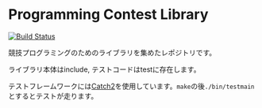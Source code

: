 Programming Contest Library
===========================

[![Build Status](https://travis-ci.org/minus9d/programming_contest_library.svg?branch=master)](https://travis-ci.org/minus9d/programming_contest_library)

競技プログラミングのためのライブラリを集めたレポジトリです。

ライブラリ本体はinclude, テストコードはtestに存在します。

テストフレームワークには[Catch2](https://github.com/catchorg/Catch2)を使用しています。`make`の後`./bin/testmain`とするとテストが走ります。


